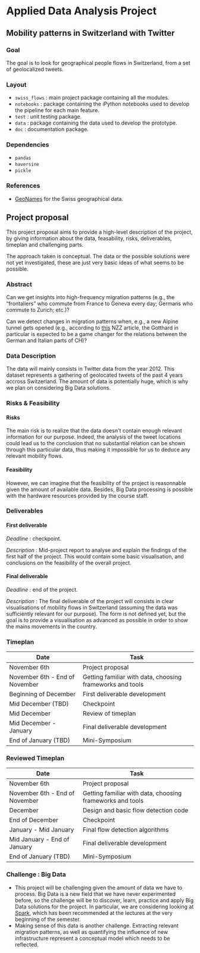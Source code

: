 # Applied Data Analysis Project
## Mobility patterns in Switzerland with Twitter

### Goal
The goal is to look for geographical people flows in Switzerland, from  a set of geolocalized tweets.

### Layout
* `swiss_flows` : main project package containing all the modules.
* `notebooks` : package containing the iPython notebooks used to develop the pipeline for each main feature. 
* `test` : unit testing package.
* `data` : package containing the data used to develop the prototype.
* `doc` : documentation package.

### Dependencies
* `pandas`
* `haversine`
* `pickle`

### References
* [GeoNames](http://www.geonames.org) for the Swiss geographical data.

## Project proposal

This project proposal aims to provide a high-level description of the project, by giving information about the data, feasability, risks, deliverables, timeplan and challenging parts.

The approach taken is conceptual. The data or the possible solutions were not yet investigated, these are just very basic ideas of what seems to be possible.

### Abstract
Can we get insights into high-frequency migration patterns (e.g., the “frontaliers” who commute from France to Geneva every day; Germans who commute to Zurich; etc.)? 

Can we detect changes in migration patterns when, e.g., a new Alpine tunnel gets opened (e.g., according to [this](http://www.nzz.ch/tessin/der-polentagraben-lockt-1.18108822) NZZ article, the Gotthard in particular is expected to be a game changer for the relations between the German and Italian parts of CH)?

### Data Description
The data will mainly consists in Twitter data from the year 2012. This dataset represents a gathering of geolocated tweets of the past 4 years accross Switzerland. The amount of data is potentially huge, which is why we plan on considering Big Data solutions.

### Risks & Feasibility
#### Risks
The main risk is to realize that the data doesn't contain enough relevant information for our purpose. Indeed, the analysis of the tweet locations could lead us to the conclusion that no substantial relation can be shown through this particular data, thus making it impossible for us to deduce any relevant mobility flows.

#### Feasibility
However, we can imagine that the feasibility of the project is reasonnable given the amount of available data. 
Besides, Big Data processing is possible with the hardware resources provided by the course staff.


### Deliverables

#### First deliverable
*Deadline* : checkpoint.

*Description* : Mid-project report to analyse and explain the findings of the first half of the project. This would contain some basic visualisation, and conclusions on the feasibility of the overall project.

#### Final deliverable
*Deadline* : end of the project.

*Description* : The final deliverable of the project will consists in clear visualisations of mobility flows in Switzerland (assuming the data was sufficiently relevant for our purpose). The form is not defined yet, but the goal is to provide a visualisation as advanced as possible in order to show the mains movements in the country.

### Timeplan

| Date | Task |
|------|------|
| November 6th | Project proposal |
| November 6th - End of November | Getting familiar with data, choosing frameworks and tools |
| Beginning of December | First deliverable development |
| Mid December (TBD) | Checkpoint |
| Mid December | Review of timeplan |
| Mid December - January | Final deliverable development |
| End of January (TBD) | Mini-Symposium |

### Reviewed Timeplan

| Date | Task |
|------|------|
| November 6th | Project proposal |
| November 6th - End of November | Getting familiar with data, choosing frameworks and tools |
| December | Design and basic flow detection code|
| End of December| Checkpoint |
| January - Mid January | Final flow detection algorithms |
| Mid January - End of January | Final deliverable development |
| End of January (TBD) | Mini-Symposium |

### Challenge : Big Data

- This project will be challenging given the amount of data we have to process. Big Data is a new field that we have never experimented before, so the challenge will be to discover, learn, practice and apply Big Data solutions for the project. In particular, we are considering looking at [Spark](http://spark.apache.org), which has been recommended at the lectures at the very beginning of the semester.
- Making sense of this data is another challenge. Extracting relevant migration patterns,
as well as quantifying the influence of new infrastructure represent a conceptual model which needs to
be reflected.
